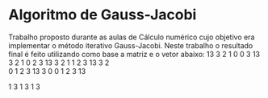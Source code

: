 # Algoritmo de Gauss-Jacobi
Trabalho proposto durante as aulas de Cálculo numérico cujo objetivo era implementar o método iterativo Gauss-Jacobi. Neste trabalho o resultado final é feito utilizando como base a matriz e o vetor abaixo: 
13 3  2  1  0  0
3  13  3  2  1  0
2  3  13  3  2  1
1  2  3  13  3  2  
0  1  2  3  13  3
0  0  1  2  3  13

1 
3 
1 
3 
1 
3 
